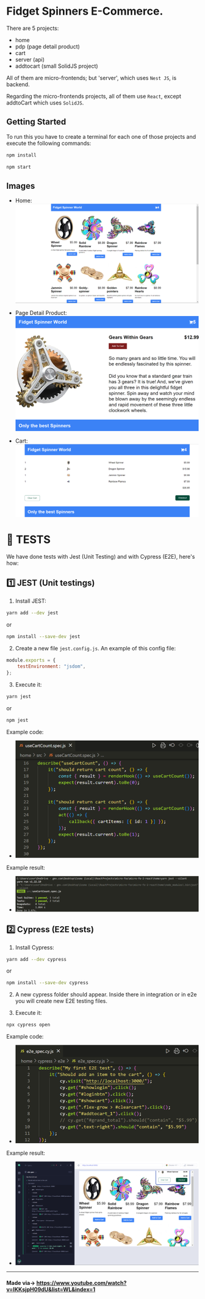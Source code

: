 # Fidget Spinners E-Commerce.

There are 5 projects:
- home
- pdp (page detail product)
- cart
- server (api)
- addtocart (small SolidJS project)

All of them are micro-frontends; but 'server', which uses `Nest JS`, is backend.

Regarding the micro-frontends projects, all of them use `React`, except addtoCart which uses `SolidJS`.

## Getting Started

To run this you have to create a terminal for each one of those projects and execute the following commands:
```bash
npm install
```
```bash
npm start
```

## Images
- Home:
![](readme_img/home.png)

- Page Detail Product:
![](readme_img/pdp.png)

- Cart:
![](readme_img/cart.png)

# 🧪 TESTS
We have done tests with Jest (Unit Testing) and with Cypress (E2E), here's how:
## 1️⃣ JEST (Unit testings)
1. Install JEST:
```bash
yarn add --dev jest
```
or 
```bash
npm install --save-dev jest
```
2. Create a new file `jest.config.js`. An example of this config file:
```js
module.exports = {
    testEnvironment: "jsdom",
};
```

3. Execute it:
```bash
yarn jest
```
or 
```bash
npm jest
```
Example code:
- ![](readme_img/test_jest_example_code.png)

Example result:
- ![](readme_img/test_jest.png)

## 2️⃣ Cypress (E2E tests)
1. Install Cypress:
```bash
yarn add --dev cypress
```
or 
```bash
npm install --save-dev cypress
```
2. A new cypress folder should appear. Inside there in integration or in e2e you will create new E2E testing files.

3. Execute it:
```bash
npx cypress open
```

Example code:
- ![](readme_img/test_E2E_example_code.png)

Example result:
- ![](readme_img/test_E2E.png)

---

#### Made via-> https://www.youtube.com/watch?v=lKKsjpH09dU&list=WL&index=1